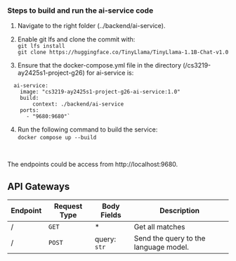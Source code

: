 ### Steps to build and run the ai-service code

1. Navigate to the right folder (../backend/ai-service).

2. Enable git lfs and clone the commit with: <br>
`git lfs install`<br>
`git clone https://huggingface.co/TinyLlama/TinyLlama-1.1B-Chat-v1.0`

3. Ensure that the docker-compose.yml file in the directory (/cs3219-ay2425s1-project-g26) for ai-service is:
```
  ai-service:
    image: "cs3219-ay2425s1-project-g26-ai-service:1.0"
    build:
        context: ./backend/ai-service
    ports:
      - "9680:9680"`
```
4. Run the following command to build the service: <br>
 `docker compose up --build`

<br>

The endpoints could be access from http://localhost:9680.

## API Gateways

| Endpoint               | Request Type | Body Fields | Description |
|-------------------------| ------------ |  ---------- |-------------|
| /               | `GET` | * | Get all matches                                           |
| /               | `POST` | query: `str`| Send the query to the language model.  |
